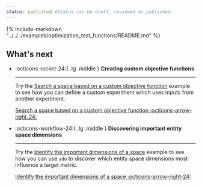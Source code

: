 ```yaml
---
status: published #Status can be draft, reviewed or published.
---
```




{%
   include-markdown "../../../examples/optimization_test_functions/README.md"
%}


## What's next

<div class="grid cards" markdown>

-   :octicons-rocket-24:{ .lg .middle } __Creating custom objective functions__

    ---

    Try the [Search a space based on a custom objective function](search-custom-objective.md) example to see how you can define a custom experiment which uses inputs from another experiment.

    [Search a space based on a custom objective function :octicons-arrow-right-24:](search-custom-objective.md)

  -   :octicons-workflow-24:{ .lg .middle } __Discovering important entity space dimensions__

      ---

      Try the [Identify the important dimensions of a space](lhu.md) example to see how you can use `ado` to discover which entity space dimensions most influence a target metric.

      [Identify the important dimensions of a space :octicons-arrow-right-24:](lhu.md)

</div>